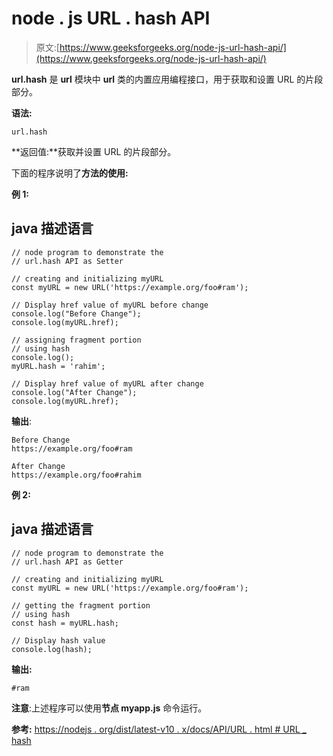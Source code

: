 # node . js URL . hash API

> 原文:[https://www.geeksforgeeks.org/node-js-url-hash-api/](https://www.geeksforgeeks.org/node-js-url-hash-api/)

**url.hash** 是 **url** 模块中 **url** 类的内置应用编程接口，用于获取和设置 URL 的片段部分。

**语法:**

```
url.hash
```

**返回值:**获取并设置 URL 的片段部分。

下面的程序说明了**方法的使用:**

**例 1:**

## java 描述语言

```
// node program to demonstrate the 
// url.hash API as Setter 

// creating and initializing myURL
const myURL = new URL('https://example.org/foo#ram');

// Display href value of myURL before change
console.log("Before Change");
console.log(myURL.href);

// assigning fragment portion
// using hash 
console.log();
myURL.hash = 'rahim';

// Display href value of myURL after change
console.log("After Change");
console.log(myURL.href);
```

**输出**:

```
Before Change
https://example.org/foo#ram

After Change
https://example.org/foo#rahim
```

**例 2:**

## java 描述语言

```
// node program to demonstrate the 
// url.hash API as Getter 

// creating and initializing myURL
const myURL = new URL('https://example.org/foo#ram');

// getting the fragment portion
// using hash 
const hash = myURL.hash;

// Display hash value 
console.log(hash);
```

**输出:**

```
#ram
```

**注意**:上述程序可以使用**节点 myapp.js** 命令运行。

**参考:**
[https://nodejs . org/dist/latest-v10 . x/docs/API/URL . html # URL _ hash](https://nodejs.org/dist/latest-v10.x/docs/api/url.html#url_url_hash)